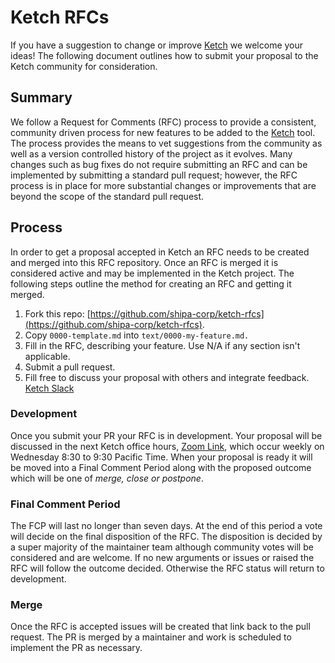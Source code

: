 # Ketch RFCs
If you have a suggestion to change or improve [Ketch](https://github.com/shipa-corp/ketch) we welcome your ideas! The following document outlines how to submit your proposal to the Ketch community for consideration.

## Summary
We follow a Request for Comments (RFC) process to provide a consistent, community driven process for new features to be added to the [Ketch](https://github.com/shipa-corp/ketch) tool. The process provides the means to vet suggestions from the community as well as a version controlled history of the project as it evolves. Many changes such as bug fixes do not require submitting an RFC and can be implemented by submitting a standard pull request; however, the RFC process is in place for more substantial changes or improvements that are beyond the scope of the standard pull request.
## Process
In order to get a proposal accepted in Ketch an RFC needs to be created and merged into this RFC repository.  Once an RFC is merged it is considered active and may be implemented in the Ketch project. The following steps outline the method for creating an RFC and getting it merged.
 

1. Fork this repo: [https://github.com/shipa-corp/ketch-rfcs](https://github.com/shipa-corp/ketch-rfcs).
2. Copy `0000-template.md` into `text/0000-my-feature.md.`
3. Fill in the RFC, describing your feature. Use N/A if any section isn't applicable.
4. Submit a pull request.
5. Fill free to discuss your proposal with others and integrate feedback.  [Ketch Slack](https://theketch.slack.com)

### Development

Once you submit your PR your RFC is in development. Your proposal will be discussed in the next Ketch office hours, [Zoom Link](https://us02web.zoom.us/j/88017635184), which occur weekly on Wednesday 8:30 to 9:30 Pacific Time.  When your proposal is ready it will be moved into a Final Comment Period along with the proposed outcome which will be one of *merge, close or postpone*.
### Final Comment Period
The FCP will last no longer than seven days. At the end of this period a vote will decide on the final disposition of the RFC. The disposition is decided by a super majority of the maintainer team although community votes will be considered and are welcome. If no new arguments or issues or raised the RFC will follow the outcome decided. Otherwise the RFC status will return to development.  
### Merge
Once the RFC is accepted issues will be created that link back to the pull request.  The PR is merged by a maintainer and work is scheduled to implement the PR as necessary. 


